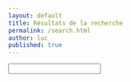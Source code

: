 ```yaml
---
layout: default
title: Résultats de la recherche
permalink: /search.html
author: luc
published: true
---
```

  <script src="js/tipuesearch_content.js"></script>
  <script src="js/tipuesearch_set.js"></script>
  <script src="js/tipuesearch.min.js"></script>
  
<form action="search.html">
<input type="text" name="q" id="tipue_search_input" autocomplete="off" required>
</form>
<div id="tipue_search_content"></div>

<script>
$(document).ready(function() {
     $('#tipue_search_input').tipuesearch();
});
</script>
